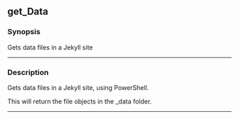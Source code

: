 get_Data
--------

### Synopsis
Gets data files in a Jekyll site

---

### Description

Gets data files in a Jekyll site, using PowerShell.

This will return the file objects in the _data folder.

---

